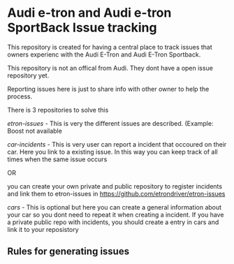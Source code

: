 # Audi e-tron and Audi e-tron SportBack Issue tracking
This repository is created for having a central place to track issues that owners experienc with the Audi E-Tron and Audi E-Tron Sportback.

This repository is not an offical from Audi. They dont have a open issue repository yet. 

Reporting issues here is just to share info with other owner to help the process. 

There is 3 repositories to solve this

*etron-issues* - This is very the different issues are described. (Example: Boost not available

*car-incidents* - This is very user can report a incident that occoured on their car. Here you link to a existing issue. In this way you can keep track of all times when the same issue occurs 

OR 

you can create your own private and public repository to register incidents and link them to etron-issues in https://github.com/etrondriver/etron-issues

*cars* - This is optional but here you can create a general information about your car so you dont need to repeat it when creating a incident. If you have a private public repo with incidents, you should create a entry in cars and link it to your reposistory


## Rules for generating issues


